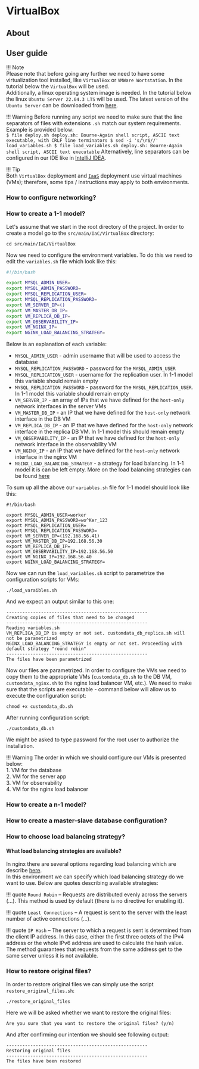 # VirtualBox

## About

## User guide

!!! Note  
    Please note that before going any further we need to have some virtualization tool installed, like `VirtualBox` or `VMWare Wortstation`. In the tutorial below the `VirtualBox` will be used.  
    Additionally, a linux operating system image is needed. In the tutorial below the linux `Ubuntu Server 22.04.3 LTS` will be used. The latest version of the `Ubuntu Server` can be downloaded from [here](https://ubuntu.com/download/server).

!!! Warning
    Before running any script we need to make sure that the line separators of files with extensions `.sh` match our system requirements. Example is provided below:   
    ```
    $ file deploy.sh
    deploy.sh: Bourne-Again shell script, ASCII text executable, with CRLF line terminators
    $ sed -i 's/\r$//' load_variables.sh
    $ file load_variables.sh
    deploy.sh: Bourne-Again shell script, ASCII text executable
    ```
    Alternatively, line separators can be configured in our IDE like in [IntelliJ IDEA](https://www.jetbrains.com/help/idea/configuring-line-endings-and-line-separators.html).

!!! Tip  
    Both `VirtualBox` deployment and [`IaaS`](../IaaS/iaas.md) deployment use virtual machines (VMs); therefore, some tips / instructions may apply to both environments. 

### How to configure networking?

### How to create a 1-1 model?
Let's assume that we start in the root directory of the project. In order to create a model go to the `src/main/IaC/VirtualBox` directory:
```shell
cd src/main/IaC/VirtualBox
```
Now we need to configure the environment variables. To do this we need to edit the `variables.sh` file which look like this:
```bash
#!/bin/bash

export MYSQL_ADMIN_USER=
export MYSQL_ADMIN_PASSWORD=
export MYSQL_REPLICATION_USER=
export MYSQL_REPLICATION_PASSWORD=
export VM_SERVER_IP=()
export VM_MASTER_DB_IP=
export VM_REPLICA_DB_IP=
export VM_OBSERVABILITY_IP=
export VM_NGINX_IP=
export NGINX_LOAD_BALANCING_STRATEGY=
```
Below is an explanation of each variable:  
- `MYSQL_ADMIN_USER` - admin username that will be used to access the database  
- `MYSQL_REPLICATION_PASSWORD` - password for the `MYSQL_ADMIN_USER`  
- `MYSQL_REPLICATION_USER` - username for the replication user. In 1-1 model this variable should remain empty  
- `MYSQL_REPLICATION_PASSWORD` - password for the `MYSQL_REPLICATION_USER`. In 1-1 model this variable should remain empty  
- `VM_SERVER_IP` - an array of IPs that we have defined for the `host-only` network interfaces in the server VMs  
- `VM_MASTER_DB_IP` - an IP that we have defined for the `host-only` network interface in the DB VM  
- `VM_REPLICA_DB_IP` - an IP that we have defined for the `host-only` network interface in the replica DB VM. In 1-1 model this should remain empty  
- `VM_OBSERVABILITY_IP` - an IP that we have defined for the `host-only` network interface in the observability VM  
- `VM_NGINX_IP` - an IP that we have defined for the `host-only` network interface in the nginx VM  
- `NGINX_LOAD_BALANCING_STRATEGY` - a strategy for load balancing. In 1-1 model it is can be left empty. More on the load balancing strategies can be found [here](#how-to-choose-load-balancing-strategy)  

To sum up all the above our `variables.sh` file for 1-1 model should look like this:
```shell
#!/bin/bash

export MYSQL_ADMIN_USER=worker
export MYSQL_ADMIN_PASSWORD=wo^Ker_123
export MYSQL_REPLICATION_USER=
export MYSQL_REPLICATION_PASSWORD=
export VM_SERVER_IP=(192.168.56.41)
export VM_MASTER_DB_IP=192.168.56.30
export VM_REPLICA_DB_IP=
export VM_OBSERVABILITY_IP=192.168.56.50
export VM_NGINX_IP=192.168.56.40
export NGINX_LOAD_BALANCING_STRATEGY=
```
Now we can run the `load_variables.sh` script to parametrize the configuration scripts for VMs:
```shell
./load_varaibles.sh
```
And we expect an output similar to this one:
```shell
-----------------------------------------------------
Creating copies of files that need to be changed
-----------------------------------------------------
Reading variables.sh
VM_REPLICA_DB_IP is empty or not set. customdata_db_replica.sh will not be parametrized
NGINX_LOAD_BALANCING_STRATEGY is empty or not set. Proceeding with default strategy "round robin"
-----------------------------------------------------
The files have been parametrized
```

Now our files are parametrized. In order to configure the VMs we need to copy them to the appropriate VMs (`customdata_db.sh` to the DB VM, `customdata_nginx.sh` to the nginx load balancer VM, etc.). We need to make sure that the scripts are executable - command below will allow us to execute the configuration script:  
```shell
chmod +x customdata_db.sh
```
After running configuration script:  
```shell
./customdata_db.sh
```
We might be asked to type password for the root user to authorize the installation.  

!!! Warning
    The order in which we should configure our VMs is presented below:  
    1. VM for the database  
    2. VM for the server app  
    3. VM for observability  
    4. VM for the nginx load balancer  

### How to create a n-1 model?

### How to create a master-slave database configuration?

### How to choose load balancing strategy?
#### What load balancing strategies are available?
In nginx there are several options regarding load balancing which are describe [here](https://docs.nginx.com/nginx/admin-guide/load-balancer/http-load-balancer/).  
In this environment we can specify which load balancing strategy do we want to use. Below are quotes describing available strategies:

!!! quote
    `Round Robin` – Requests are distributed evenly across the servers (...). This method is used by default (there is no directive for enabling it).

!!! quote
    `Least Connections` – A request is sent to the server with the least number of active connections (...).

!!! quote
    `IP Hash` – The server to which a request is sent is determined from the client IP address. In this case, either the first three octets of the IPv4 address or the whole IPv6 address are used to calculate the hash value. The method guarantees that requests from the same address get to the same server unless it is not available.

### How to restore original files?
In order to restore original files we can simply use the script `restore_original_files.sh`:  
```shell
./restore_original_files
```
Here we will be asked whether we want to restore the original files:
```shell
Are you sure that you want to restore the original files? (y/n)
```
And after confirming our intention we should see following output:
```shell
-----------------------------------------------------
Restoring original files
-----------------------------------------------------
The files have been restored
```